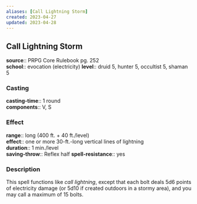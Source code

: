 ```yaml
---
aliases: [Call Lightning Storm]
created: 2023-04-27
updated: 2023-04-28
---
```


## Call Lightning Storm

**source**:: PRPG Core Rulebook pg. 252  
**school**:: evocation (electricity)
**level**:: druid 5, hunter 5, occultist 5, shaman 5

### Casting

**casting-time**:: 1 round  
**components**:: V, S

### Effect

**range**:: long (400 ft. + 40 ft./level)  
**effect**:: one or more 30-ft.-long vertical lines of lightning  
**duration**:: 1 min./level  
**saving-throw**:: Reflex half
**spell-resistance**:: yes

### Description

This spell functions like *call lightning*, except that each bolt deals 5d6 points of electricity damage (or 5d10 if created outdoors in a stormy area), and you may call a maximum of 15 bolts.
